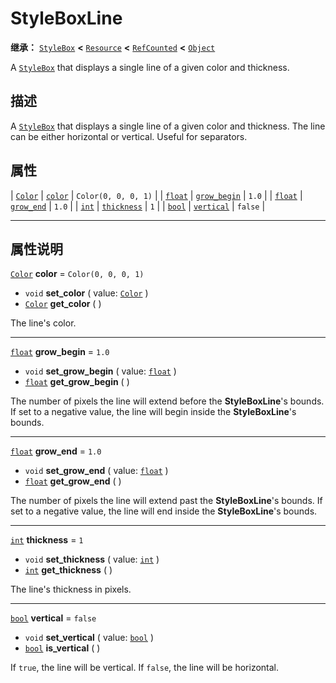 <!-- ⚠ 请勿编辑本文件 ⚠ -->
<!-- 本文档使用脚本从 WeDot 引擎源码仓库生成。 -->
<!-- 生成脚本：https://github.com/WeDot-Engine/WeDot/tree/4.3/doc/tools/make_md.py； -->
<!-- 原文件：https://github.com/WeDot-Engine/WeDot/tree/4.3/doc/classes/StyleBoxLine.xml。 -->

<div id="_class_styleboxline"></div>

# StyleBoxLine

**继承：** [`StyleBox`](class_stylebox.md) **<** [`Resource`](class_resource.md) **<** [`RefCounted`](class_refcounted.md) **<** [`Object`](class_object.md)

A [`StyleBox`](class_stylebox.md) that displays a single line of a given color and thickness.

## 描述

A [`StyleBox`](class_stylebox.md) that displays a single line of a given color and thickness. The line can be either horizontal or vertical. Useful for separators.

## 属性

| [`Color`](class_color.md) | [`color`](#class_styleboxline_property_color)           | ``Color(0, 0, 0, 1)`` |
| [`float`](class_float.md) | [`grow_begin`](#class_styleboxline_property_grow_begin) | ``1.0``               |
| [`float`](class_float.md) | [`grow_end`](#class_styleboxline_property_grow_end)     | ``1.0``               |
| [`int`](class_int.md)     | [`thickness`](#class_styleboxline_property_thickness)   | ``1``                 |
| [`bool`](class_bool.md)   | [`vertical`](#class_styleboxline_property_vertical)     | ``false``             |

<!-- rst-class:: classref-section-separator -->

---

## 属性说明

<div id="_class_styleboxline_property_color"></div>

[`Color`](class_color.md) **color** = ``Color(0, 0, 0, 1)`` <div id="class_styleboxline_property_color"></div>

- `void` **set_color** ( value: [`Color`](class_color.md) )
- [`Color`](class_color.md) **get_color** ( )

The line's color.

<!-- rst-class:: classref-item-separator -->

---

<div id="_class_styleboxline_property_grow_begin"></div>

[`float`](class_float.md) **grow_begin** = ``1.0`` <div id="class_styleboxline_property_grow_begin"></div>

- `void` **set_grow_begin** ( value: [`float`](class_float.md) )
- [`float`](class_float.md) **get_grow_begin** ( )

The number of pixels the line will extend before the **StyleBoxLine**'s bounds. If set to a negative value, the line will begin inside the **StyleBoxLine**'s bounds.

<!-- rst-class:: classref-item-separator -->

---

<div id="_class_styleboxline_property_grow_end"></div>

[`float`](class_float.md) **grow_end** = ``1.0`` <div id="class_styleboxline_property_grow_end"></div>

- `void` **set_grow_end** ( value: [`float`](class_float.md) )
- [`float`](class_float.md) **get_grow_end** ( )

The number of pixels the line will extend past the **StyleBoxLine**'s bounds. If set to a negative value, the line will end inside the **StyleBoxLine**'s bounds.

<!-- rst-class:: classref-item-separator -->

---

<div id="_class_styleboxline_property_thickness"></div>

[`int`](class_int.md) **thickness** = ``1`` <div id="class_styleboxline_property_thickness"></div>

- `void` **set_thickness** ( value: [`int`](class_int.md) )
- [`int`](class_int.md) **get_thickness** ( )

The line's thickness in pixels.

<!-- rst-class:: classref-item-separator -->

---

<div id="_class_styleboxline_property_vertical"></div>

[`bool`](class_bool.md) **vertical** = ``false`` <div id="class_styleboxline_property_vertical"></div>

- `void` **set_vertical** ( value: [`bool`](class_bool.md) )
- [`bool`](class_bool.md) **is_vertical** ( )

If `true`, the line will be vertical. If `false`, the line will be horizontal.

[^virtual]: 本方法通常需要用户覆盖才能生效。
[^const]: 本方法无副作用，不会修改该实例的任何成员变量。
[^vararg]: 本方法除了能接受在此处描述的参数外，还能够继续接受任意数量的参数。
[^constructor]: 本方法用于构造某个类型。
[^static]: 调用本方法无需实例，可直接使用类名进行调用。
[^operator]: 本方法描述的是使用本类型作为左操作数的有效运算符。
[^bitfield]: 这个值是由下列位标志构成位掩码的整数。
[^void]: 无返回值。
